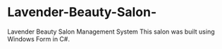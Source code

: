 # Lavender-Beauty-Salon-
Lavender Beauty Salon Management System This salon was built using Windows Form in C#. 
